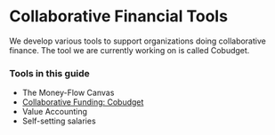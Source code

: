 # Collaborative Financial Tools

We develop various tools to support organizations doing collaborative finance. The tool we are currently working on is called Cobudget.

### Tools in this guide

* The Money-Flow Canvas
* [Collaborative Funding: Cobudget](https://greaterthan.gitbooks.io/greaterthan-s-guide-to-collaborative-finance/content/cobudget.html)
* Value Accounting
* Self-setting salaries



